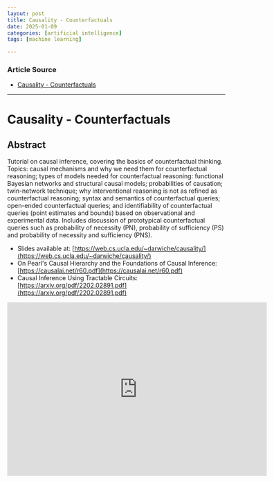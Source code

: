 ```yaml
---
layout: post
title: Causality - Counterfactuals 
date: 2025-01-09
categories: [artificial intelligence]
tags: [machine learning]

---
```


### Article Source


* [Causality - Counterfactuals](https://www.youtube.com/watch?v=BAQIXS8dvaU)

---


# Causality - Counterfactuals


## Abstract

Tutorial  on causal inference, covering the basics of counterfactual thinking. Topics: causal mechanisms and why we need them for counterfactual reasoning; types of models needed for counterfactual reasoning: functional Bayesian networks  and structural causal models; probabilities of causation; twin-network technique; why interventional reasoning is not as refined as counterfactual reasoning; syntax and semantics of counterfactual queries; open-ended counterfactual queries; and identifiability of counterfactual queries (point estimates and bounds) based on observational and experimental data. Includes discussion of prototypical counterfactual queries such as probability of necessity (PN), probability of sufficiency (PS) and probability of necessity and sufficiency (PNS).

* Slides available at: [https://web.cs.ucla.edu/~darwiche/causality/](https://web.cs.ucla.edu/~darwiche/causality/)
* On Pearl's Causal Hierarchy and the Foundations of Causal Inference: [https://causalai.net/r60.pdf](https://causalai.net/r60.pdf)
* Causal Inference Using Tractable Circuits: [https://arxiv.org/pdf/2202.02891.pdf](https://arxiv.org/pdf/2202.02891.pdf)

<iframe width="600" height="400" src="https://www.youtube.com/embed/BAQIXS8dvaU?si=IF7NetKPDC8KOxrE" title="YouTube video player" frameborder="0" allow="accelerometer; autoplay; clipboard-write; encrypted-media; gyroscope; picture-in-picture; web-share" referrerpolicy="strict-origin-when-cross-origin" allowfullscreen></iframe>